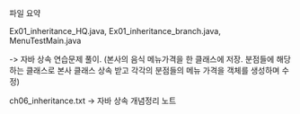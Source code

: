 파일 요약

Ex01_inheritance_HQ.java, Ex01_inheritance_branch.java, MenuTestMain.java 

-> 자바 상속 연습문제 풀이. (본사의 음식 메뉴가격을 한 클래스에 저장. 분점들에 해당하는 클래스로 본사 클래스 상속 받고 각각의 분점들의 메뉴 가격을 객체를 생성하며 수정) 

ch06_inheritance.txt -> 자바 상속 개념정리 노트
